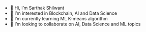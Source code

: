 - 👋 Hi, I’m Sarthak Shilwant
- 👀 I’m interested in Blockchain, AI and Data Science
- 🌱 I’m currently learning ML K-means algorithm
- 💞️ I’m looking to collaborate on AI, Data Science and ML topics


<!---
Sarthak-006/Sarthak-006 is a ✨ special ✨ repository because its `README.md` (this file) appears on your GitHub profile.
You can click the Preview link to take a look at your changes.
--->
